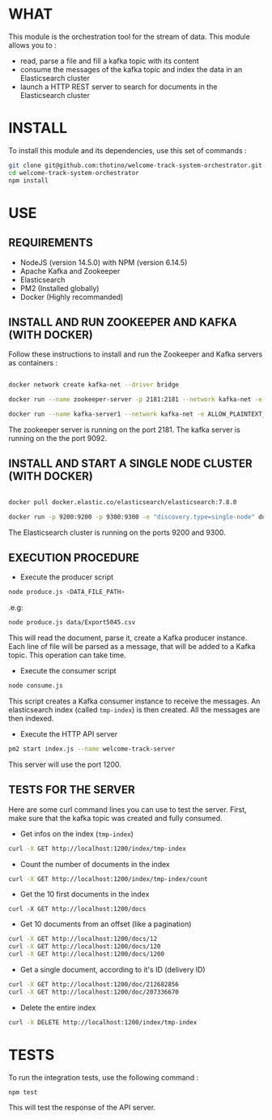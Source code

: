 # WHAT

This module is the orchestration tool for the stream of data. This module allows you to :

- read, parse a file and fill a kafka topic with its content
- consume the messages of the kafka topic and index the data in an Elasticsearch cluster
- launch a HTTP REST server to search for documents in the Elasticsearch cluster

# INSTALL

To install this module and its dependencies, use this set of commands :

```sh
git clone git@github.com:thotino/welcome-track-system-orchestrator.git
cd welcome-track-system-orchestrator
npm install
```

# USE

## REQUIREMENTS

- NodeJS (version 14.5.0) with NPM (version 6.14.5)
- Apache Kafka and Zookeeper
- Elasticsearch
- PM2 (Installed globally)
- Docker (Highly recommanded)

## INSTALL AND RUN ZOOKEEPER AND KAFKA (WITH DOCKER)

Follow these instructions to install and run the Zookeeper and Kafka servers as containers :

```sh

docker network create kafka-net --driver bridge

docker run --name zookeeper-server -p 2181:2181 --network kafka-net -e ALLOW_ANONYMOUS_LOGIN=yes bitnami/zookeeper:latest

docker run --name kafka-server1 --network kafka-net -e ALLOW_PLAINTEXT_LISTENER=yes -e KAFKA_CFG_ZOOKEEPER_CONNECT=zookeeper-server:2181 -e KAFKA_CFG_ADVERTISED_LISTENERS=PLAINTEXT://localhost:9092 -p 9092:9092 bitnami/kafka:latest

```

The zookeeper server is running on the port 2181.
The kafka server is running on the the port 9092.

## INSTALL AND START A SINGLE NODE CLUSTER (WITH DOCKER)

```sh

docker pull docker.elastic.co/elasticsearch/elasticsearch:7.8.0

docker run -p 9200:9200 -p 9300:9300 -e "discovery.type=single-node" docker.elastic.co/elasticsearch/elasticsearch:7.8.0

```

The Elasticsearch cluster is running on the ports 9200 and 9300.

## EXECUTION PROCEDURE

- Execute the producer script

```sh
node produce.js <DATA_FILE_PATH>
```

.e.g:

```sh
node produce.js data/Export5045.csv
```

This will read the document, parse it, create a Kafka producer instance.
Each line of file will be parsed as a message, that will be added to a Kafka topic. This operation can take time.

- Execute the consumer script

```sh
node consume.js
```

This script creates a Kafka consumer instance to receive the messages. An elasticsearch index (called `tmp-index`) is then created. All the messages are then indexed.

- Execute the HTTP API server

```sh
pm2 start index.js --name welcome-track-server
```

This server will use the port 1200.

## TESTS FOR THE SERVER

Here are some curl command lines you can use to test the server.
First, make sure that the kafka topic was created and fully consumed.

- Get infos on the index (`tmp-index`)

```sh
curl -X GET http://localhost:1200/index/tmp-index
```

- Count the number of documents in the index

```sh
curl -X GET http://localhost:1200/index/tmp-index/count
```

- Get the 10 first documents in the index

```
curl -X GET http://localhost:1200/docs
```

- Get 10 documents from an offset (like a pagination)

```sh
curl -X GET http://localhost:1200/docs/12
curl -X GET http://localhost:1200/docs/120
curl -X GET http://localhost:1200/docs/1200
```

- Get a single document, according to it's ID (delivery ID)

```sh
curl -X GET http://localhost:1200/doc/212682856
curl -X GET http://localhost:1200/doc/207336670
```

- Delete the entire index

```sh
curl -X DELETE http://localhost:1200/index/tmp-index
```

# TESTS

To run the integration tests, use the following command :

```sh
npm test
```

This will test the response of the API server.

<!-- docker build --build-arg SSH_PRV_KEY="$(cat ~/.ssh/id_rsa)" --build-arg SSH_PUB_KEY="$(cat ~/.ssh/id_rsa.pub)" -t orchestrator-server . -->
